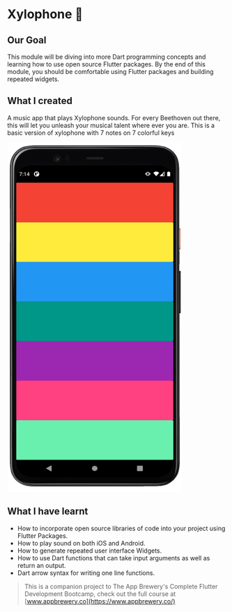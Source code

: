 

# Xylophone 🎹

## Our Goal

This module will be diving into more Dart programming concepts and learning how to use open source Flutter packages. By the end of this module, you should be comfortable using Flutter packages and building repeated widgets.

## What I created

A music app that plays Xylophone sounds. For every Beethoven out there, this will let you unleash your musical talent where ever you are. 
This is a basic version of xylophone with 7 notes on 7 colorful keys

<img src="images/demo.PNG" width="400" height="800">

## What I have learnt

- How to incorporate open source libraries of code into your project using Flutter Packages.
- How to play sound on both iOS and Android.
- How to generate repeated user interface Widgets.
- How to use Dart functions that can take input arguments as well as return an output.
- Dart arrow syntax for writing one line functions.

>This is a companion project to The App Brewery's Complete Flutter Development Bootcamp, check out the full course at [www.appbrewery.co](https://www.appbrewery.co/)

